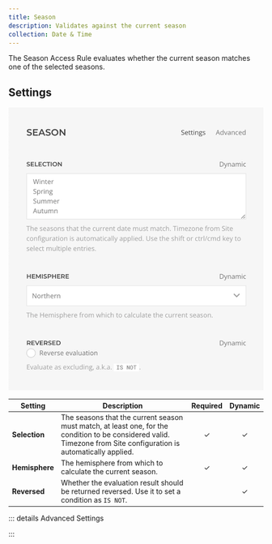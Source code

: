 ```yaml
---
title: Season
description: Validates against the current season
collection: Date & Time
---
```


<!--@include: ./_partials/intro-->

The Season Access Rule evaluates whether the current season matches one of the selected seasons.

## Settings

![Season Access Rule](../assets/rules/rule-season.webp)

| Setting | Description | Required | Dynamic |
| ------- | ----------- | :------: | :-----: |
| **Selection** | The seasons that the current season must match, at least one, for the condition to be considered valid. Timezone from Site configuration is automatically applied. | &#x2713; | &#x2713; |
| **Hemisphere** | The hemisphere from which to calculate the current season. | &#x2713; | &#x2713; |
| **Reversed** | Whether the evaluation result should be returned reversed. Use it to set a condition as `IS NOT`. | | &#x2713; |

::: details Advanced Settings
<!--@include: ./_partials/advanced-settings-->
:::

